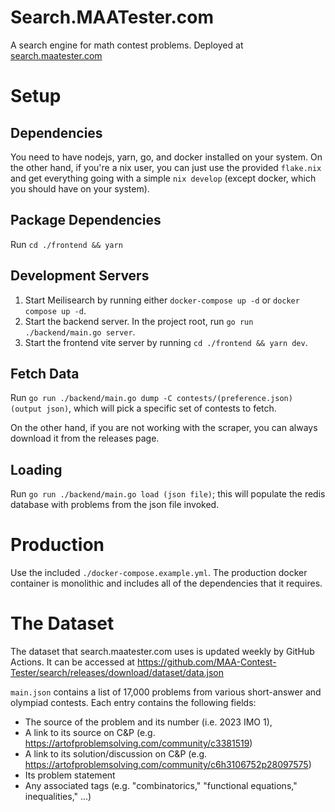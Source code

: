 # Search.MAATester.com

A search engine for math contest problems. Deployed at
[search.maatester.com](https://search.maatester.com)

# Setup

## Dependencies

You need to have nodejs, yarn, go, and docker installed on your system. On the
other hand, if you're a nix user, you can just use the provided `flake.nix` and
get everything going with a simple `nix develop` (except docker, which you
should have on your system).

## Package Dependencies

Run `cd ./frontend && yarn`

## Development Servers

1. Start Meilisearch by running either `docker-compose up -d` or `docker compose up -d`.
2. Start the backend server. In the project root, run `go run ./backend/main.go server`.
3. Start the frontend vite server by running `cd ./frontend && yarn dev`.

## Fetch Data

Run `go run ./backend/main.go dump -C contests/(preference.json)
(output json)`, which will pick a specific set of contests to fetch.

On the other hand, if you are not working with the scraper, you can always
download it from the releases page.

## Loading

Run `go run ./backend/main.go load (json file)`; this
will populate the redis database with problems from the json file invoked.

# Production

Use the included `./docker-compose.example.yml`. The production docker container
is monolithic and includes all of the dependencies that it requires.

# The Dataset

The dataset that search.maatester.com uses is updated weekly by GitHub
Actions. It can be accessed at
https://github.com/MAA-Contest-Tester/search/releases/download/dataset/data.json

`main.json` contains a list of 17,000 problems from various short-answer and
olympiad contests. Each entry contains the following fields:

- The source of the problem and its number (i.e. 2023 IMO 1),
- A link to its source on C&P (e.g.
  https://artofproblemsolving.com/community/c3381519)
- A link to its solution/discussion on C&P (e.g.
  https://artofproblemsolving.com/community/c6h3106752p28097575)
- Its problem statement
- Any associated tags (e.g. "combinatorics," "functional equations,"
  inequalities," ...)
